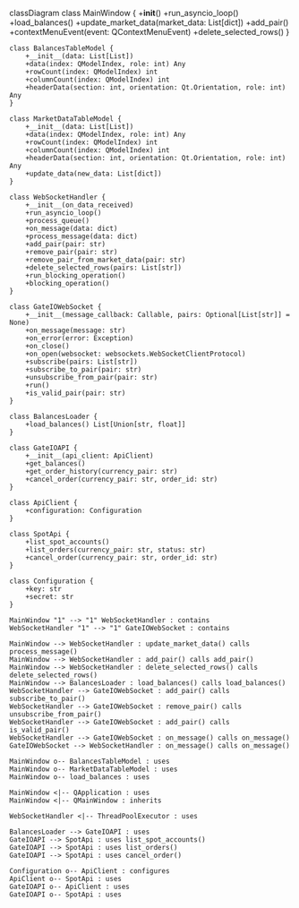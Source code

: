 classDiagram
    class MainWindow {
        +__init__()
        +run_asyncio_loop()
        +load_balances()
        +update_market_data(market_data: List[dict])
        +add_pair()
        +contextMenuEvent(event: QContextMenuEvent)
        +delete_selected_rows()
    }

    class BalancesTableModel {
        +__init__(data: List[List])
        +data(index: QModelIndex, role: int) Any
        +rowCount(index: QModelIndex) int
        +columnCount(index: QModelIndex) int
        +headerData(section: int, orientation: Qt.Orientation, role: int) Any
    }

    class MarketDataTableModel {
        +__init__(data: List[List])
        +data(index: QModelIndex, role: int) Any
        +rowCount(index: QModelIndex) int
        +columnCount(index: QModelIndex) int
        +headerData(section: int, orientation: Qt.Orientation, role: int) Any
        +update_data(new_data: List[dict])
    }

    class WebSocketHandler {
        +__init__(on_data_received)
        +run_asyncio_loop()
        +process_queue()
        +on_message(data: dict)
        +process_message(data: dict)
        +add_pair(pair: str)
        +remove_pair(pair: str)
        +remove_pair_from_market_data(pair: str)
        +delete_selected_rows(pairs: List[str])
        +run_blocking_operation()
        +blocking_operation()
    }

    class GateIOWebSocket {
        +__init__(message_callback: Callable, pairs: Optional[List[str]] = None)
        +on_message(message: str)
        +on_error(error: Exception)
        +on_close()
        +on_open(websocket: websockets.WebSocketClientProtocol)
        +subscribe(pairs: List[str])
        +subscribe_to_pair(pair: str)
        +unsubscribe_from_pair(pair: str)
        +run()
        +is_valid_pair(pair: str)
    }

    class BalancesLoader {
        +load_balances() List[Union[str, float]]
    }

    class GateIOAPI {
        +__init__(api_client: ApiClient)
        +get_balances()
        +get_order_history(currency_pair: str)
        +cancel_order(currency_pair: str, order_id: str)
    }

    class ApiClient {
        +configuration: Configuration
    }

    class SpotApi {
        +list_spot_accounts()
        +list_orders(currency_pair: str, status: str)
        +cancel_order(currency_pair: str, order_id: str)
    }

    class Configuration {
        +key: str
        +secret: str
    }

    MainWindow "1" --> "1" WebSocketHandler : contains
    WebSocketHandler "1" --> "1" GateIOWebSocket : contains

    MainWindow --> WebSocketHandler : update_market_data() calls process_message()
    MainWindow --> WebSocketHandler : add_pair() calls add_pair()
    MainWindow --> WebSocketHandler : delete_selected_rows() calls delete_selected_rows()
    MainWindow --> BalancesLoader : load_balances() calls load_balances()
    WebSocketHandler --> GateIOWebSocket : add_pair() calls subscribe_to_pair()
    WebSocketHandler --> GateIOWebSocket : remove_pair() calls unsubscribe_from_pair()
    WebSocketHandler --> GateIOWebSocket : add_pair() calls is_valid_pair()
    WebSocketHandler --> GateIOWebSocket : on_message() calls on_message()
    GateIOWebSocket --> WebSocketHandler : on_message() calls on_message()

    MainWindow o-- BalancesTableModel : uses
    MainWindow o-- MarketDataTableModel : uses
    MainWindow o-- load_balances : uses

    MainWindow <|-- QApplication : uses
    MainWindow <|-- QMainWindow : inherits

    WebSocketHandler <|-- ThreadPoolExecutor : uses

    BalancesLoader --> GateIOAPI : uses
    GateIOAPI --> SpotApi : uses list_spot_accounts()
    GateIOAPI --> SpotApi : uses list_orders()
    GateIOAPI --> SpotApi : uses cancel_order()

    Configuration o-- ApiClient : configures
    ApiClient o-- SpotApi : uses
    GateIOAPI o-- ApiClient : uses
    GateIOAPI o-- SpotApi : uses
